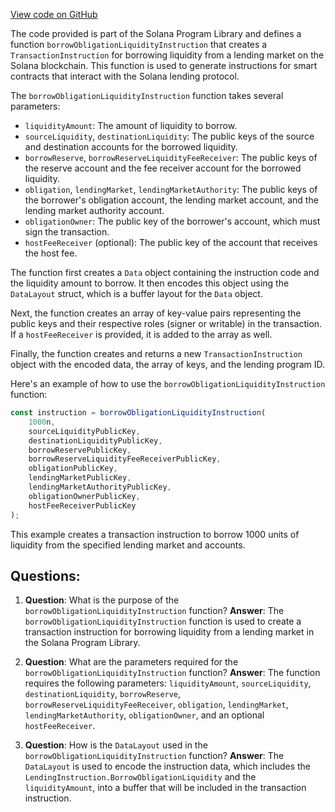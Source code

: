 [View code on GitHub](https://github.com/solana-labs/solana-program-library/token-lending/js/src/instructions/borrowObligationLiquidity.ts)

The code provided is part of the Solana Program Library and defines a function `borrowObligationLiquidityInstruction` that creates a `TransactionInstruction` for borrowing liquidity from a lending market on the Solana blockchain. This function is used to generate instructions for smart contracts that interact with the Solana lending protocol.

The `borrowObligationLiquidityInstruction` function takes several parameters:

- `liquidityAmount`: The amount of liquidity to borrow.
- `sourceLiquidity`, `destinationLiquidity`: The public keys of the source and destination accounts for the borrowed liquidity.
- `borrowReserve`, `borrowReserveLiquidityFeeReceiver`: The public keys of the reserve account and the fee receiver account for the borrowed liquidity.
- `obligation`, `lendingMarket`, `lendingMarketAuthority`: The public keys of the borrower's obligation account, the lending market account, and the lending market authority account.
- `obligationOwner`: The public key of the borrower's account, which must sign the transaction.
- `hostFeeReceiver` (optional): The public key of the account that receives the host fee.

The function first creates a `Data` object containing the instruction code and the liquidity amount to borrow. It then encodes this object using the `DataLayout` struct, which is a buffer layout for the `Data` object.

Next, the function creates an array of key-value pairs representing the public keys and their respective roles (signer or writable) in the transaction. If a `hostFeeReceiver` is provided, it is added to the array as well.

Finally, the function creates and returns a new `TransactionInstruction` object with the encoded data, the array of keys, and the lending program ID.

Here's an example of how to use the `borrowObligationLiquidityInstruction` function:

```javascript
const instruction = borrowObligationLiquidityInstruction(
    1000n,
    sourceLiquidityPublicKey,
    destinationLiquidityPublicKey,
    borrowReservePublicKey,
    borrowReserveLiquidityFeeReceiverPublicKey,
    obligationPublicKey,
    lendingMarketPublicKey,
    lendingMarketAuthorityPublicKey,
    obligationOwnerPublicKey,
    hostFeeReceiverPublicKey
);
```

This example creates a transaction instruction to borrow 1000 units of liquidity from the specified lending market and accounts.
## Questions: 
 1. **Question**: What is the purpose of the `borrowObligationLiquidityInstruction` function?
   **Answer**: The `borrowObligationLiquidityInstruction` function is used to create a transaction instruction for borrowing liquidity from a lending market in the Solana Program Library.

2. **Question**: What are the parameters required for the `borrowObligationLiquidityInstruction` function?
   **Answer**: The function requires the following parameters: `liquidityAmount`, `sourceLiquidity`, `destinationLiquidity`, `borrowReserve`, `borrowReserveLiquidityFeeReceiver`, `obligation`, `lendingMarket`, `lendingMarketAuthority`, `obligationOwner`, and an optional `hostFeeReceiver`.

3. **Question**: How is the `DataLayout` used in the `borrowObligationLiquidityInstruction` function?
   **Answer**: The `DataLayout` is used to encode the instruction data, which includes the `LendingInstruction.BorrowObligationLiquidity` and the `liquidityAmount`, into a buffer that will be included in the transaction instruction.